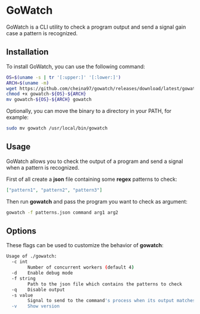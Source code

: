 # GoWatch

GoWatch is a CLI utility to check a program output and send a signal gain case a pattern is recognized.

## Installation

To install GoWatch, you can use the following command:

```bash
OS=$(uname -s | tr '[:upper:]' '[:lower:]')
ARCH=$(uname -m)
wget https://github.com/cheina97/gowatch/releases/download/latest/gowatch-${OS}-${ARCH}
chmod +x gowatch-${OS}-${ARCH}
mv gowatch-${OS}-${ARCH} gowatch
```

Optionally, you can move the binary to a directory in your PATH, for example:

```bash
sudo mv gowatch /usr/local/bin/gowatch
```

## Usage

GoWatch allows you to check the output of a program and send a signal when a pattern is recognized.

First of all create a **json** file containing some **regex** patterns to check:

```json
["pattern1", "pattern2", "pattern3"]
```

Then run **gowatch** and pass the program you want to check as argument:

```bash
gowatch -f patterns.json command arg1 arg2
```

## Options

These flags can be used to customize the behavior of **gowatch**:

```bash
Usage of ./gowatch:
  -c int
        Number of concurrent workers (default 4)
  -d    Enable debug mode
  -f string
        Path to the json file which contains the patterns to check
  -q    Disable output
  -s value
        Signal to send to the command's process when its output matches a pattern (default killed)
  -v    Show version
```
